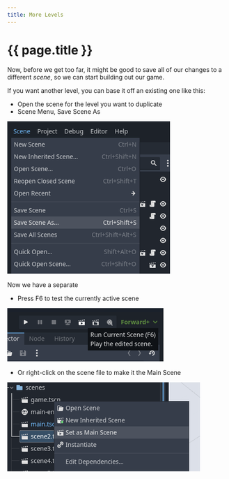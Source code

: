 ```yaml
---
title: More Levels
---
```

# {{ page.title }}

Now, before we get too far, it might be good to save all of our changes to a different _scene_, so we can start building out our game.

If you want another level, you can base it off an existing one like this:

* Open the scene for the level you want to duplicate
* Scene Menu, Save Scene As

![Save Scene As](../assets/save_scene_as.png)


Now we have a separate 

* Press F6 to test the currently active scene

![Run Current Scene](../assets/run_current_scene.png)

* Or right-click on the scene file to make it the Main Scene

![Set as Main Scene](../assets/set_as_main_scene.png)


<!--
Now, if you want to make "portals" between your levels, read on [here](portals.md)...
-->
